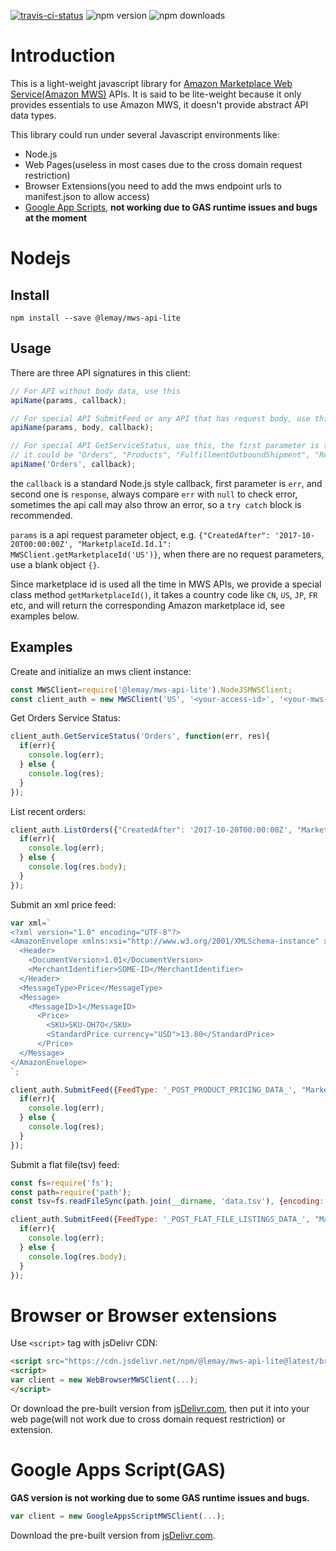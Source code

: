 [![travis-ci-status](https://travis-ci.org/lemay/mws-api-lite.svg)](https://travis-ci.org/lemay/mws-api-lite)
![npm version](https://img.shields.io/npm/v/@lemay/mws-api-lite.svg)
![npm downloads](https://img.shields.io/npm/dy/@lemay/mws-api-lite.svg)


# Introduction 

This is a light-weight javascript library for [Amazon Marketplace Web Service(Amazon MWS)](https://developer.amazonservices.com/) APIs. 
It is said to be lite-weight because it only provides essentials to use Amazon MWS, it doesn't provide abstract API data types.

This library could run under several Javascript environments like:
* Node.js
* Web Pages(useless in most cases due to the cross domain request restriction)
* Browser Extensions(you need to add the mws endpoint urls to manifest.json to allow access)
* [Google App Scripts](https://developers.google.com/apps-script/), **not working due to GAS runtime issues and bugs at the moment**

# Nodejs

## Install

```
npm install --save @lemay/mws-api-lite
```

## Usage

There are three API signatures in this client:

```js
// For API without body data, use this
apiName(params, callback);

// For special API SubmitFeed or any API that has request body, use this one, body should be a js string, client will do the encoding
apiName(params, body, callback);

// For special API GetServiceStatus, use this, the first parameter is the section name API, with whitespace striped
// it could be "Orders", "Products", "FulfillmentOutboundShipment", "Reports" etc
apiName('Orders', callback);
```

the `callback` is a standard Node.js style callback, first parameter is `err`, and second one is `response`, always compare `err` with `null` to check error, sometimes the api call may also throw an error, so a `try catch` block is recommended.

`params` is a api request parameter object, e.g. `{"CreatedAfter": '2017-10-20T00:00:00Z', "MarketplaceId.Id.1": MWSClient.getMarketplaceId('US')}`, when there are no request parameters, use a blank object `{}`.

Since marketplace id is used all the time in MWS APIs, we provide a special class method `getMarketplaceId()`, it takes a country code like `CN`, `US`, `JP`, `FR` etc, and will return the corresponding Amazon marketplace id, see examples below.

## Examples

Create and initialize an mws client instance:
```javascript
const MWSClient=require('@lemay/mws-api-lite').NodeJSMWSClient;
const client_auth = new MWSClient('US', '<your-access-id>', '<your-mws-access-secret>', '<your-seller-id>', '<your-mws-auth-token-optional>');
```

Get Orders Service Status:
```javascript
client_auth.GetServiceStatus('Orders', function(err, res){
  if(err){
    console.log(err);
  } else {
    console.log(res);
  }
});
```

List recent orders:
```javascript
client_auth.ListOrders({"CreatedAfter": '2017-10-20T00:00:00Z', "MarketplaceId.Id.1": MWSClient.getMarketplaceId('US')}, function(err, res){
  if(err){
    console.log(err);
  } else {
    console.log(res.body);
  }
});
```

Submit an xml price feed:
```javascript
var xml=`
<?xml version="1.0" encoding="UTF-8"?>
<AmazonEnvelope xmlns:xsi="http://www.w3.org/2001/XMLSchema-instance" xsi:noNamespaceSchemaLocation="amzn-envelope.xsd">
  <Header>
    <DocumentVersion>1.01</DocumentVersion>
    <MerchantIdentifier>SOME-ID</MerchantIdentifier>
  </Header>
  <MessageType>Price</MessageType>
  <Message>
    <MessageID>1</MessageID>
      <Price>
        <SKU>SKU-OH7O</SKU>
        <StandardPrice currency="USD">13.80</StandardPrice>
      </Price>
  </Message>
</AmazonEnvelope>
`;

client_auth.SubmitFeed({FeedType: '_POST_PRODUCT_PRICING_DATA_', "MarketplaceIdList.Id.1": MWSClient.getMarketplaceId('US'), }, xml, function(err, res){
  if(err){
    console.log(err);
  } else {
    console.log(res);
  }
});
```

Submit a flat file(tsv) feed:
```javascript
const fs=require('fs');
const path=require('path');
const tsv=fs.readFileSync(path.join(__dirname, 'data.tsv'), {encoding: 'utf8'});

client_auth.SubmitFeed({FeedType: '_POST_FLAT_FILE_LISTINGS_DATA_', "MarketplaceIdList.Id.1": MWSClient.getMarketplaceId('US')}, tsv, function(err, res){
  if(err){
    console.log(err);
  } else {
    console.log(res.body);
  }
});
```

# Browser or Browser extensions

Use `<script>` tag with jsDelivr CDN: 

```html
<script src="https://cdn.jsdelivr.net/npm/@lemay/mws-api-lite@latest/browser/bundle.min.js"></script>
<script>
var client = new WebBrowserMWSClient(...);
</script>
```

Or download the pre-built version from [jsDelivr.com](https://cdn.jsdelivr.net/npm/@lemay/mws-api-lite@latest/browser/bundle.min.js),
then put it into your web page(will not work due to cross domain request restriction) or extension.

# Google Apps Script(GAS)

**GAS version is not working due to some GAS runtime issues and bugs.**

```js
var client = new GoogleAppsScriptMWSClient(...);
```

Download the pre-built version from [jsDelivr.com](https://cdn.jsdelivr.net/npm/@lemay/mws-api-lite@latest/google-apps-script/bundle.min.js).
